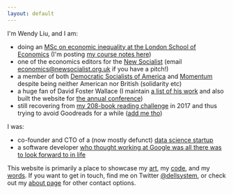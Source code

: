 ```yaml
---
layout: default
---
```


I'm Wendy Liu, and I am:

* doing an [MSc on economic inequality at the London School of Economics][lse]
  (I'm posting [my course notes here](/words#course))
* one of the economics editors for the [New Socialist][ns] (email
  economics@newsocialist.org.uk if you have a pitch!)
* a member of both [Democratic Socialists of America](http://www.dsausa.org/)
  and [Momentum](http://www.peoplesmomentum.com/) despite being neither
  American nor British (solidarity etc)
* a huge fan of David Foster Wallace (I maintain [a list of his work](/dfw) and
  also built the website for [the annual conference][dfwconf])
* still recovering from [my 208-book reading challenge](http://dellsystem.me/posts/a-year-of-200-books) in 2017
  and thus trying to avoid Goodreads for a while ([add me tho][Goodreads])

I was:

* co-founder and CTO of a (now mostly defunct) [data science startup][Macromeasures]
* a software developer [who thought working at Google was all there was to look
  forward to in life][story]

This website is primarily a place to showcase my [art](/art), my [code](/code),
and my [words](/words). If you want to get in touch, find me on Twitter
[@dellsystem](https://twitter.com/dellsystem), or check out my [about
page](/about) for other contact options.

[Macromeasures]: http://macromeasures.com
[lse]: /posts/a-personal-statement
[Goodreads]: http://goodreads.com/dellsystem
[story]: https://medium.com/@dellsystem/what-i-wish-i-had-known-1cf9714b01cf
[ns]: https://newsocialist.org.uk
[dfwconf]: http://wallaceconference.com

